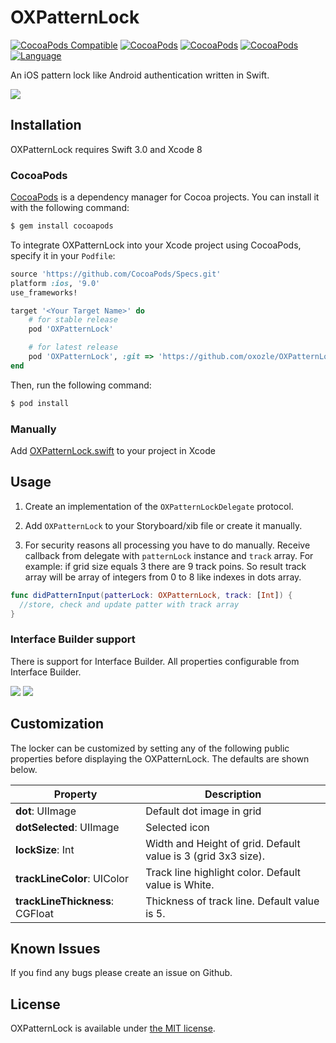 # OXPatternLock

[![CocoaPods Compatible](https://img.shields.io/cocoapods/v/OXPatternLock.svg)]()
[![CocoaPods](https://img.shields.io/cocoapods/v/OXPatternLock.svg)]()
[![CocoaPods](https://img.shields.io/cocoapods/l/OXPatternLock.svg)]()
[![CocoaPods](https://img.shields.io/cocoapods/p/OXPatternLock.svg)]()
[![Language](https://img.shields.io/badge/swift-3.0-orange.svg)]()

An iOS pattern lock like Android authentication written in Swift.

<img src="https://github.com/oxozle/OXPatternLock/raw/master/assets/ox-pattern-lock.gif">

## Installation
OXPatternLock requires Swift 3.0 and Xcode 8

### CocoaPods

[CocoaPods](http://cocoapods.org) is a dependency manager for Cocoa projects. You can install it with the following command:

```bash
$ gem install cocoapods
```

To integrate OXPatternLock into your Xcode project using CocoaPods, specify it in your `Podfile`:

```ruby
source 'https://github.com/CocoaPods/Specs.git'
platform :ios, '9.0'
use_frameworks!

target '<Your Target Name>' do
	# for stable release
    pod 'OXPatternLock'

    # for latest release
    pod 'OXPatternLock', :git => 'https://github.com/oxozle/OXPatternLock.git', :branch => 'master'
end
```

Then, run the following command:

```bash
$ pod install
```


### Manually
Add [OXPatternLock.swift](https://github.com/oxozle/OXPatternLock/blob/master/Source/OXPatternLock.swift) to your project in Xcode  

## Usage

1. Create an implementation of the `OXPatternLockDelegate` protocol.

2. Add `OXPatternLock` to your Storyboard/xib file or create it manually.

3. For security reasons all processing you have to do manually. Receive callback from delegate with `patternLock` instance and `track` array. For example: if grid size equals 3 there are 9 track poins. So result track array will be array of integers from 0 to 8 like indexes in dots array.

```swift
func didPatternInput(patterLock: OXPatternLock, track: [Int]) {
  //store, check and update patter with track array
}
```

### Interface Builder support

There is support for Interface Builder. All properties configurable from Interface Builder.

<img src="https://github.com/oxozle/OXPatternLock/raw/master/assets/interface-builder.jpg"> <img src="https://github.com/oxozle/OXPatternLock/raw/master/assets/properties.png">

## Customization

The locker can be customized by setting any of the following public properties before displaying the OXPatternLock. The defaults are shown below.

| Property | Description |
--- | ---
**dot**: UIImage | Default dot image in grid
**dotSelected**: UIImage | Selected icon
**lockSize**: Int | Width and Height of grid. Default value is 3 (grid 3x3 size).
**trackLineColor**: UIColor | Track line highlight color. Default value is White.
**trackLineThickness**: CGFloat | Thickness of track line. Default value is 5.


## Known Issues

If you find any bugs please create an issue on Github.

## <a name="license">License</a>

OXPatternLock is available under [the MIT license][license].

[license]:      https://github.com/oxozle/OXPatternLock/blob/master/LICENSE
